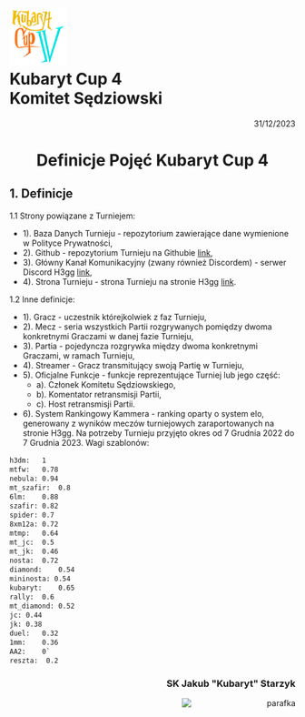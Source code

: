 # <img src="https://github.com/KubarytTournaments/KubarytCup/blob/English/Logo/logo-kc4.png" alt="logokc4" style="width: 20%; height: auto;"> <br>Kubaryt Cup 4 <br>Komitet Sędziowski

<p align="right">31/12/2023</p>

<h1 align="center">Definicje Pojęć Kubaryt Cup 4</h1>

## 1. Definicje

1.1 Strony powiązane z Turniejem:

- 1). Baza Danych Turnieju - repozytorium zawierające dane wymienione w Polityce Prywatności,
- 2). Github - repozytorium Turnieju na Githubie [link](https://github.com/KubarytTournaments/KubarytCup/tree/Polish),
- 3). Główny Kanał Komunikacyjny (zwany również Discordem) - serwer Discord H3gg [link](https://discord.com/invite/r6dS4D9edd),
- 4). Strona Turnieju - strona Turnieju na stronie H3gg [link](https://h3.gg/competitions/V2/81).

1.2 Inne definicje:

- 1). Gracz - uczestnik którejkolwiek z faz Turnieju,
- 2). Mecz - seria wszystkich Partii rozgrywanych pomiędzy dwoma konkretnymi Graczami w danej fazie Turnieju,
- 3). Partia - pojedyncza rozgrywka między dwoma konkretnymi Graczami, w ramach Turnieju,
- 4). Streamer - Gracz transmitujący swoją Partię w Turnieju,
- 5). Oficjalne Funkcje - funkcje reprezentujące Turniej lub jego część:
  - a). Członek Komitetu Sędziowskiego,
  - b). Komentator retransmisji Partii,
  - c). Host retransmisji Partii.
- 6). System Rankingowy Kammera - ranking oparty o system elo, generowany z wyników meczów turniejowych zaraportowanych na stronie H3gg. Na potrzeby Turnieju przyjęto okres od 7 Grudnia 2022 do 7 Grudnia 2023. Wagi szablonów:
```
h3dm:   1
mtfw:   0.78
nebula: 0.94
mt_szafir:  0.8
6lm:    0.88
szafir: 0.82
spider: 0.7
8xm12a: 0.72
mtmp:   0.64
mt_jc:  0.5
mt_jk:  0.46
nosta:  0.72
diamond:    0.54
mininosta: 0.54
kubaryt:    0.65
rally:  0.6
mt_diamond: 0.52
jc: 0.44
jk: 0.38
duel:   0.32
1mm:    0.36
AA2:    0`
reszta:  0.2
```

### <p align="right">SK Jakub "Kubaryt" Starzyk</p>
<div align="right"><img src="https://media.discordapp.net/attachments/1022538414328913930/1136284542727110656/image-removebg-preview_3.png" alt="parafka" style="height: auto; width:200px; float:right;"/></div>

